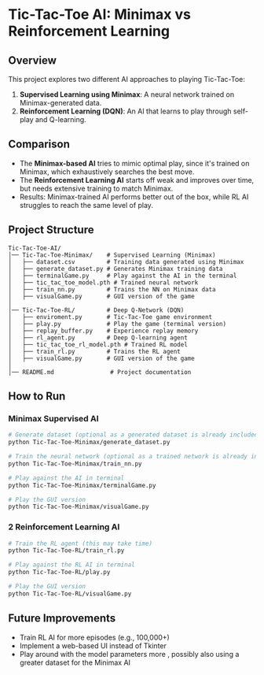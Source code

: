 # Tic-Tac-Toe AI: Minimax vs Reinforcement Learning

## Overview

This project explores two different AI approaches to playing Tic-Tac-Toe:

1. **Supervised Learning using Minimax**: A neural network trained on Minimax-generated data.
2. **Reinforcement Learning (DQN)**: An AI that learns to play through self-play and Q-learning.

## Comparison

- The **Minimax-based AI** tries to mimic optimal play, since it's trained on Minimax, which exhaustively searches the best move.
- The **Reinforcement Learning AI** starts off weak and improves over time, but needs extensive training to match Minimax.
- Results: Minimax-trained AI performs better out of the box, while RL AI struggles to reach the same level of play.

## Project Structure

```
Tic-Tac-Toe-AI/
│── Tic-Tac-Toe-Minimax/    # Supervised Learning (Minimax)
│   ├── dataset.csv         # Training data generated using Minimax
│   ├── generate_dataset.py # Generates Minimax training data
│   ├── terminalGame.py     # Play against the AI in the terminal
│   ├── tic_tac_toe_model.pth # Trained neural network
│   ├── train_nn.py         # Trains the NN on Minimax data
│   ├── visualGame.py       # GUI version of the game
│
│── Tic-Tac-Toe-RL/         # Deep Q-Network (DQN)
│   ├── enviroment.py       # Tic-Tac-Toe game environment
│   ├── play.py             # Play the game (terminal version)
│   ├── replay_buffer.py    # Experience replay memory
│   ├── rl_agent.py         # Deep Q-learning agent
│   ├── tic_tac_toe_rl_model.pth # Trained RL model
│   ├── train_rl.py         # Trains the RL agent
│   ├── visualGame.py       # GUI version of the game
│
│── README.md                # Project documentation
```

## How to Run

###  Minimax Supervised AI

```sh
# Generate dataset (optional as a generated dataset is already included)
python Tic-Tac-Toe-Minimax/generate_dataset.py

# Train the neural network (optional as a trained network is already included )
python Tic-Tac-Toe-Minimax/train_nn.py

# Play against the AI in terminal
python Tic-Tac-Toe-Minimax/terminalGame.py

# Play the GUI version
python Tic-Tac-Toe-Minimax/visualGame.py
```

### 2 Reinforcement Learning AI

```sh
# Train the RL agent (this may take time)
python Tic-Tac-Toe-RL/train_rl.py

# Play against the RL AI in terminal
python Tic-Tac-Toe-RL/play.py

# Play the GUI version
python Tic-Tac-Toe-RL/visualGame.py
```

## Future Improvements

- Train RL AI for more episodes (e.g., 100,000+)
- Implement a web-based UI instead of Tkinter
- Play around with the model parameters more , possibly also using a greater dataset for the Minimax AI



###




